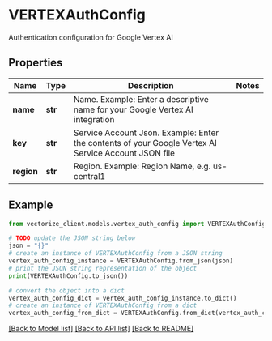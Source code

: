 # VERTEXAuthConfig

Authentication configuration for Google Vertex AI

## Properties

Name | Type | Description | Notes
------------ | ------------- | ------------- | -------------
**name** | **str** | Name. Example: Enter a descriptive name for your Google Vertex AI integration | 
**key** | **str** | Service Account Json. Example: Enter the contents of your Google Vertex AI Service Account JSON file | 
**region** | **str** | Region. Example: Region Name, e.g. us-central1 | 

## Example

```python
from vectorize_client.models.vertex_auth_config import VERTEXAuthConfig

# TODO update the JSON string below
json = "{}"
# create an instance of VERTEXAuthConfig from a JSON string
vertex_auth_config_instance = VERTEXAuthConfig.from_json(json)
# print the JSON string representation of the object
print(VERTEXAuthConfig.to_json())

# convert the object into a dict
vertex_auth_config_dict = vertex_auth_config_instance.to_dict()
# create an instance of VERTEXAuthConfig from a dict
vertex_auth_config_from_dict = VERTEXAuthConfig.from_dict(vertex_auth_config_dict)
```
[[Back to Model list]](../README.md#documentation-for-models) [[Back to API list]](../README.md#documentation-for-api-endpoints) [[Back to README]](../README.md)


